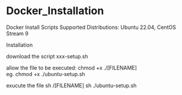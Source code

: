 # Docker_Installation
Docker Install Scripts
Supported Distributions:
  Ubuntu 22.04, CentOS Stream 9

Installation

download the script xxx-setup.sh

allow the file to be executed:
chmod +x ./[FILENAME]   
  eg. chmod +x ./ubuntu-setup.sh

exucute the file 
sh /[FILENAME]
  sh ./ubuntu-setup.sh
